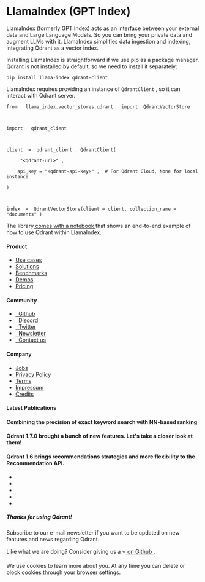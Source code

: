 # LlamaIndex (GPT Index)

LlamaIndex (formerly GPT Index) acts as an interface between your external data and Large Language Models. So you can bring your
private data and augment LLMs with it. LlamaIndex simplifies data ingestion and indexing, integrating Qdrant as a vector index.

Installing LlamaIndex is straightforward if we use pip as a package manager. Qdrant is not installed by default, so we need to
install it separately:

`pip install llama-index qdrant-client
`

LlamaIndex requires providing an instance of `QdrantClient` , so it can interact with Qdrant server.

```
from   llama_index.vector_stores.qdrant   import  QdrantVectorStore



import   qdrant_client 



client  =  qdrant_client . QdrantClient(

     "<qdrant-url>" ,

    api_key = "<qdrant-api-key>" ,  # For Qdrant Cloud, None for local instance 

)



index  =  QdrantVectorStore(client = client, collection_name = "documents" )

```

The library[ comes with a notebook ](https://github.com/jerryjliu/llama_index/blob/main/docs/examples/vector_stores/QdrantIndexDemo.ipynb)that shows an end-to-end example of how to use Qdrant within LlamaIndex.

#### Product

- [ 
Use cases
 ](https://qdrant.tech/use-cases/)
- [ 
Solutions
 ](https://qdrant.tech/solutions/)
- [ 
Benchmarks
 ](https://qdrant.tech/benchmarks/)
- [ 
Demos
 ](https://qdrant.tech/demo/)
- [ 
Pricing
 ](https://qdrant.tech/pricing/)


#### Community

- [ 
 
Github
 ](https://github.com/qdrant/qdrant)
- [ 
 
Discord
 ](https://qdrant.to/discord)
- [ 
 
Twitter
 ](https://qdrant.to/twitter)
- [ 
 
Newsletter
 ](https://qdrant.tech/subscribe/)
- [ 
 
Contact us
 ](https://qdrant.to/contact-us)


#### Company

- [ 
Jobs
 ](https://qdrant.join.com)
- [ 
Privacy Policy
 ](https://qdrant.tech/legal/privacy-policy/)
- [ 
Terms
 ](https://qdrant.tech/legal/terms_and_conditions/)
- [ 
Impressum
 ](https://qdrant.tech/legal/impressum/)
- [ 
Credits
 ](https://qdrant.tech/legal/credits/)


#### Latest Publications

#### Combining the precision of exact keyword search with NN-based ranking

#### Qdrant 1.7.0 brought a bunch of new features. Let's take a closer look at them!

#### Qdrant 1.6 brings recommendations strategies and more flexibility to the Recommendation API.

- [  ](https://github.com/qdrant/qdrant)
- [  ](https://qdrant.to/linkedin)
- [  ](https://qdrant.to/twitter)
- [  ](https://qdrant.to/discord)
- [  ](https://www.youtube.com/channel/UC6ftm8PwH1RU_LM1jwG0LQA)


##### Thanks for using Qdrant!

Subscribe to our e-mail newsletter if you want to be updated on new features and news regarding
Qdrant.

Like what we are doing? Consider giving us a ⭐[ on Github ](https://github.com/qdrant/qdrant).

We use cookies to learn more about you. At any time you can delete or block cookies through your browser settings.